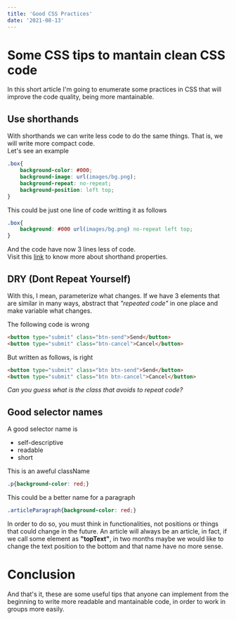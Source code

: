 ```yaml
---
title: 'Good CSS Practices'
date: '2021-08-13'
---
```


# Some CSS tips to mantain clean CSS code  
In this short article I'm going to enumerate some practices in CSS that will improve the code quality, being more mantainable.  

## Use shorthands  

With shorthands we can write less code to do the same things. That is, we will write more compact code.  
Let's see an example  

```css
.box{
    background-color: #000;
    background-image: url(images/bg.png);
    background-repeat: no-repeat;
    background-position: left top;
}
```  

This could be just one line of code writting it as follows  

```css
.box{
    background: #000 url(images/bg.png) no-repeat left top;
}
```  

And the code have now 3 lines less of code.  
Visit this [link](https://developer.mozilla.org/en-US/docs/Web/CSS/Shorthand_properties) to know more about shorthand properties.  


## DRY (Dont Repeat Yourself)  

With this, I mean, parameterize what changes. If we have 3 elements that are similar in many ways, abstract that *"repeated code"* in one place and make variable what changes.  

The following code is wrong  

```html
<button type="submit" class="btn-send">Send</button>
<button type="submit" class="btn-cancel">Cancel</button>

```  
But written as follows, is right  

```html
<button type="submit" class="btn btn-send">Send</button>
<button type="submit" class="btn btn-cancel">Cancel</button>

```  

*Can you guess what is the class that avoids to repeat code?*  

## Good selector names  

A good selector name is  
*   self-descriptive  
*   readable  
*   short  

This is an aweful className  

```css
.p{background-color: red;}
```

This could be a better name for a paragraph  

```css
.articleParagraph{background-color: red;}
```  

In order to do so, you must think in functionalities, not positions or things that could change in the future. An article will always be an article, in fact, if we call some element as **"topText"**, in two months maybe we would like to change the text position to the bottom and that name have no more sense.  


# Conclusion  
And that's it, these are some useful tips that anyone can implement from the beginning to write more readable and mantainable code, in order to work in groups more easily.  


